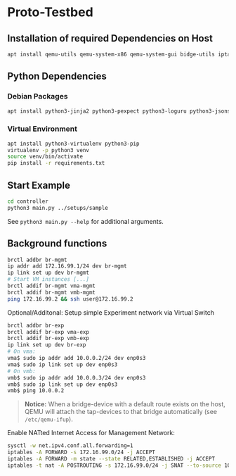 # Proto-Testbed

## Installation of required Dependencies on Host
```bash
apt install qemu-utils qemu-system-x86 qemu-system-gui bidge-utils iptables net-tools genisoimage python3 iproute2 influxdb influxdb-client
```

## Python Dependencies
### Debian Packages
```bash
apt install python3-jinja2 python3-pexpect python3-loguru python3-jsonschema python3-influxdb
```

### Virtual Environment
```bash
apt install python3-virtualenv python3-pip
virtualenv -p python3 venv
source venv/bin/activate
pip install -r requirements.txt
```

## Start Example
```bash
cd controller
python3 main.py ../setups/sample
```
See `python3 main.py --help` for additional arguments.

## Background functions
```bash
brctl addbr br-mgmt
ip addr add 172.16.99.1/24 dev br-mgmt
ip link set up dev br-mgmt
# Start VM instances [...]
brctl addif br-mgmt vma-mgmt
brctl addif br-mgmt vmb-mgmt
ping 172.16.99.2 && ssh user@172.16.99.2
```

Optional/Additonal: Setup simple Experiment network via Virtual Switch 
```bash
brctl addbr br-exp
brctl addif br-exp vma-exp
brctl addif br-exp vmb-exp
ip link set up dev br-exp
# On vma:
vma$ sudo ip addr add 10.0.0.2/24 dev enp0s3
vma$ sudo ip link set up dev enp0s3
# On vmb:
vmb$ sudo ip addr add 10.0.0.3/24 dev enp0s3
vmb$ sudo ip link set up dev enp0s3
vmb$ ping 10.0.0.2
```

> **Notice:** When a bridge-device with a default route exists on the host,
> QEMU will attach the tap-devices to that bridge automatically 
> (see `/etc/qemu-ifup`).

Enable NATted Internet Access for Management Network:
```bash
sysctl -w net.ipv4.conf.all.forwarding=1
iptables -A FORWARD -s 172.16.99.0/24 -j ACCEPT
iptables -A FORWARD -m state --state RELATED,ESTABLISHED -j ACCEPT
iptables -t nat -A POSTROUTING -s 172.16.99.0/24 -j SNAT --to-source 10.2.30.20
```
